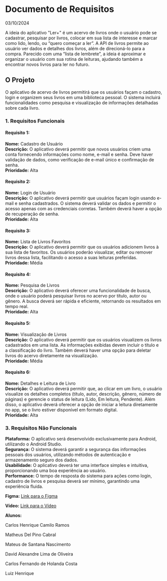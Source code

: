 <p align="center">
  <h1>Documento de Requisitos</h1>
  <p>03/10/2024</p>
</p>

<p>A ideia do aplicativo "Ler+" é um acervo de livros onde o usuário pode se cadastrar, pesquisar por livros, 
colocar em sua lista de interesse e marcar como lido, lendo, ou “quero começar a ler”. A API de livros 
permite ao usuário ver dados e detalhes dos livros, além de direcioná-lo para a compra. Parecido com uma 
“lista de lembrete”, a ideia é aproximar e organizar o usuário com sua rotina de leituras, ajudando também a 
encontrar novos livros para ler no futuro.</p>

<h2>O Projeto</h2>
<p>O aplicativo de acervo de livros permitirá que os usuários façam o cadastro, login e organizem seus 
livros em uma biblioteca pessoal. O sistema incluirá funcionalidades como pesquisa e visualização de 
informações detalhadas sobre cada livro.</p>

<h3>1. Requisitos Funcionais</h3>

<h4>Requisito 1:</h4>
<p><strong>Nome:</strong> Cadastro de Usuário <br>
<strong>Descrição:</strong> O aplicativo deverá permitir que novos usuários criem uma conta fornecendo informações como nome, e-mail e senha. Deve haver validação de dados, como verificação de e-mail único e confirmação de senha. <br>
<strong>Prioridade:</strong> Alta</p>

<h4>Requisito 2:</h4>
<p><strong>Nome:</strong> Login de Usuário <br>
<strong>Descrição:</strong> O aplicativo deverá permitir que usuários façam login usando e-mail e senha cadastrados. O sistema deverá validar os dados e permitir o acesso apenas com as credenciais corretas. Também deverá haver a opção de recuperação de senha. <br>
<strong>Prioridade:</strong> Alta</p>

<h4>Requisito 3:</h4>
<p><strong>Nome:</strong> Lista de Livros Favoritos <br>
<strong>Descrição:</strong> O aplicativo deverá permitir que os usuários adicionem livros à sua lista de favoritos. Os usuários poderão visualizar, editar ou remover livros dessa lista, facilitando o acesso a suas leituras preferidas. <br>
<strong>Prioridade:</strong> Média</p>

<h4>Requisito 4:</h4>
<p><strong>Nome:</strong> Pesquisa de Livros <br>
<strong>Descrição:</strong> O aplicativo deverá oferecer uma funcionalidade de busca, onde o usuário poderá pesquisar livros no acervo por título, autor ou gênero. A busca deverá ser rápida e eficiente, retornando os resultados em tempo real. <br>
<strong>Prioridade:</strong> Alta</p>

<h4>Requisito 5:</h4>
<p><strong>Nome:</strong> Visualização de Livros <br>
<strong>Descrição:</strong> O aplicativo deverá permitir que os usuários visualizem os livros cadastrados em uma lista. As informações exibidas devem incluir o título e a classificação do livro. Também deverá haver uma opção para deletar livros do acervo diretamente na visualização. <br>
<strong>Prioridade:</strong> Média</p>

<h4>Requisito 6:</h4>
<p><strong>Nome:</strong> Detalhes e Leitura de Livro <br>
<strong>Descrição:</strong> O aplicativo deverá permitir que, ao clicar em um livro, o usuário visualize os detalhes completos (título, autor, descrição, gênero, número de páginas) e gerencie o status de leitura (Lido, Em leitura, Pendente). Além disso, o aplicativo deverá oferecer a opção de iniciar a leitura diretamente no app, se o livro estiver disponível em formato digital. <br>
<strong>Prioridade:</strong> Alta</p>

<h3>3. Requisitos Não Funcionais</h3>
<p><strong>Plataforma:</strong> O aplicativo será desenvolvido exclusivamente para Android, utilizando o Android Studio. <br>
<strong>Segurança:</strong> O sistema deverá garantir a segurança das informações pessoais dos usuários, utilizando métodos de autenticação e armazenamento seguro dos dados. <br>
<strong>Usabilidade:</strong> O aplicativo deverá ter uma interface simples e intuitiva, proporcionando uma boa experiência ao usuário. <br>
<strong>Performance:</strong> O tempo de resposta do sistema para ações como login, cadastro de livros e pesquisa deverá ser mínimo, garantindo uma experiência fluida.</p>

<p><strong>Figma:</strong> <a href="https://www.figma.com/design/BYCfQU6MonDQHw3THJKk69/Mobile?node-id=0-1&t=Mr4ptsejNgSO0g5m-1">Link para o Figma</a></p>
<p><strong>Vídeo:</strong> <a href="">Link para o Vídeo</a></p>

<p><strong>Alunos:</strong></p>
<p>Carlos Henrique Camilo Ramos</p>
<p>Matheus Del Pino Cabral</p>
<p>Mateus de Santana Nascimento</p>
<p>David Alexandre Lima de Oliveira</p>
<p>Carlos Fernando de Holanda Costa</p>
<p>Luiz Henrique<p/>


